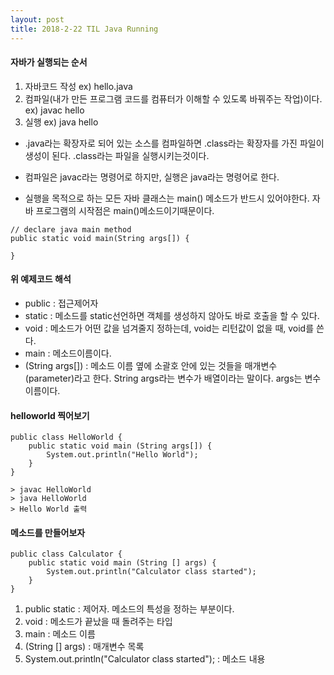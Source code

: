 ```yaml
---
layout: post
title: 2018-2-22 TIL Java Running
---
```


#### 자바가 실행되는 순서
1. 자바코드 작성 ex) hello.java
2. 컴파일(내가 만든 프로그램 코드를 컴퓨터가 이해할 수 있도록 바꿔주는 작업)이다. ex) javac hello
3. 실행 ex) java hello
- .java라는 확장자로 되어 있는 소스를 컴파일하면 .class라는 확장자를 가진 파일이 생성이 된다. .class라는 파일을 실행시키는것이다.
- 컴파일은 javac라는 명령어로 하지만, 실행은 java라는 명령어로 한다.

- 실행을 목적으로 하는 모든 자바 클래스는 main() 메소드가 반드시 있어야한다. 자바 프로그램의 시작점은 main()메소드이기때문이다.

```
// declare java main method
public static void main(String args[]) {

}
```
#### 위 예제코드 해석
- public : 접근제어자
- static : 메소드를 static선언하면 객체를 생성하지 않아도 바로 호출을 할 수 있다.
- void : 메소드가 어떤 값을 넘겨줄지 정하는데, void는 리턴값이 없을 때, void를 쓴다.
- main : 메소드이름이다.
- (String args[]) : 메소드 이름 옆에 소괄호 안에 있는 것들을 매개변수(parameter)라고 한다. String args라는 변수가 배열이라는 말이다. args는 변수 이름이다.

#### helloworld 찍어보기

```
public class HelloWorld {
	public static void main (String args[]) {
    	System.out.println("Hello World");
    }
}

> javac HelloWorld
> java HelloWorld
> Hello World 출력
```

#### 메소드를 만들어보자

```
public class Calculator {
	public static void main (String [] args) {
    	System.out.println("Calculator class started");
    }
}

```
1. public static : 제어자. 메소드의 특성을 정하는 부분이다.
2. void : 메소드가 끝났을 때 돌려주는 타입
3. main : 메소드 이름
4. (String [] args) : 매개변수 목록
5. System.out.println("Calculator class started"); : 메소드 내용
